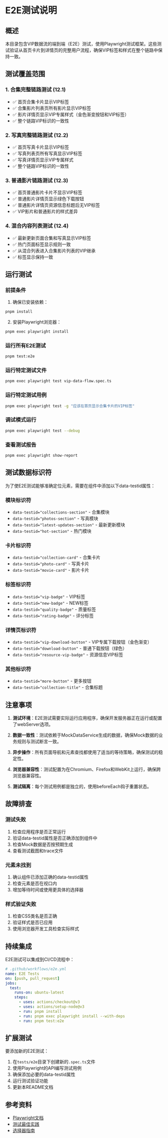 # E2E测试说明

## 概述

本目录包含VIP数据流的端到端（E2E）测试，使用Playwright测试框架。这些测试验证从首页卡片到详情页的完整用户流程，确保VIP标签和样式在整个链路中保持一致。

## 测试覆盖范围

### 1. 合集完整链路测试 (12.1)
- ✅ 首页合集卡片显示VIP标签
- ✅ 合集影片列表页所有影片显示VIP标签
- ✅ 影片详情页显示VIP专属样式（金色渐变按钮和VIP标签）
- ✅ 整个链路VIP标识的一致性

### 2. 写真完整链路测试 (12.2)
- ✅ 首页写真卡片显示VIP标签
- ✅ 写真列表页所有写真显示VIP标签
- ✅ 写真详情页显示VIP专属样式
- ✅ 整个链路VIP标识的一致性

### 3. 普通影片链路测试 (12.3)
- ✅ 首页普通影片卡片不显示VIP标签
- ✅ 普通影片详情页显示绿色下载按钮
- ✅ 普通影片详情页资源信息标题后无VIP标签
- ✅ VIP影片和普通影片的样式差异

### 4. 混合内容列表测试 (12.4)
- ✅ 最新更新页面合集和写真显示VIP标签
- ✅ 热门页面标签显示规则一致
- ✅ 从混合列表进入合集影片列表的VIP继承
- ✅ 标签显示保持一致

## 运行测试

### 前提条件

1. 确保已安装依赖：
```bash
pnpm install
```

2. 安装Playwright浏览器：
```bash
pnpm exec playwright install
```

### 运行所有E2E测试

```bash
pnpm test:e2e
```

### 运行特定测试文件

```bash
pnpm exec playwright test vip-data-flow.spec.ts
```

### 运行特定测试用例

```bash
pnpm exec playwright test -g "应该在首页显示合集卡片的VIP标签"
```

### 调试模式运行

```bash
pnpm exec playwright test --debug
```

### 查看测试报告

```bash
pnpm exec playwright show-report
```

## 测试数据标识符

为了使E2E测试能够准确定位元素，需要在组件中添加以下data-testid属性：

### 模块标识符
- `data-testid="collections-section"` - 合集模块
- `data-testid="photos-section"` - 写真模块
- `data-testid="latest-updates-section"` - 最新更新模块
- `data-testid="hot-section"` - 热门模块

### 卡片标识符
- `data-testid="collection-card"` - 合集卡片
- `data-testid="photo-card"` - 写真卡片
- `data-testid="movie-card"` - 影片卡片

### 标签标识符
- `data-testid="vip-badge"` - VIP标签
- `data-testid="new-badge"` - NEW标签
- `data-testid="quality-badge"` - 质量标签
- `data-testid="rating-badge"` - 评分标签

### 详情页标识符
- `data-testid="vip-download-button"` - VIP专属下载按钮（金色渐变）
- `data-testid="download-button"` - 普通下载按钮（绿色）
- `data-testid="resource-vip-badge"` - 资源信息VIP标签

### 其他标识符
- `data-testid="more-button"` - 更多按钮
- `data-testid="collection-title"` - 合集标题

## 注意事项

1. **测试环境**：E2E测试需要实际运行应用程序，确保开发服务器正在运行或配置了webServer选项。

2. **数据一致性**：测试依赖于MockDataService生成的数据，确保Mock数据的业务规则与测试断言一致。

3. **异步操作**：所有页面导航和元素查找都使用了适当的等待策略，确保测试的稳定性。

4. **浏览器兼容性**：测试配置为在Chromium、Firefox和WebKit上运行，确保跨浏览器兼容性。

5. **测试隔离**：每个测试用例都是独立的，使用beforeEach钩子重置状态。

## 故障排查

### 测试失败

1. 检查应用程序是否正常运行
2. 验证data-testid属性是否正确添加到组件中
3. 检查Mock数据是否按预期生成
4. 查看测试截图和trace文件

### 元素未找到

1. 确认组件已添加正确的data-testid属性
2. 检查元素是否在视口内
3. 增加等待时间或使用更具体的选择器

### 样式验证失败

1. 检查CSS类名是否正确
2. 验证样式是否已应用
3. 使用浏览器开发工具检查实际样式

## 持续集成

E2E测试可以集成到CI/CD流程中：

```yaml
# .github/workflows/e2e.yml
name: E2E Tests
on: [push, pull_request]
jobs:
  test:
    runs-on: ubuntu-latest
    steps:
      - uses: actions/checkout@v3
      - uses: actions/setup-node@v3
      - run: pnpm install
      - run: pnpm exec playwright install --with-deps
      - run: pnpm test:e2e
```

## 扩展测试

要添加新的E2E测试：

1. 在`tests/e2e`目录下创建新的`.spec.ts`文件
2. 使用Playwright的API编写测试用例
3. 确保添加必要的data-testid属性
4. 运行测试验证功能
5. 更新本README文档

## 参考资料

- [Playwright文档](https://playwright.dev/)
- [测试最佳实践](https://playwright.dev/docs/best-practices)
- [选择器指南](https://playwright.dev/docs/selectors)
